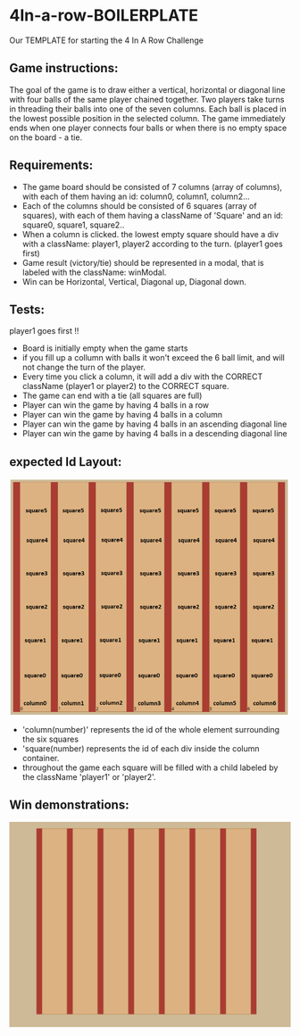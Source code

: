 # 4In-a-row-BOILERPLATE
Our TEMPLATE for starting the 4 In A Row Challenge

## Game instructions:
The goal of the game is to draw either a vertical, horizontal or diagonal line with four balls of the same player chained together.
Two players take turns in threading their balls into one of the seven columns. 
Each ball is placed in the lowest possible position in the selected column.
The game immediately ends when one player connects four balls or when there is no empty space on the board - a tie.
 

## Requirements:
- The game board should be consisted of 7 columns (array of columns), with each of them having an id: column0, column1, column2...
- Each of the columns should be consisted of 6 squares (array of squares), with each of them having a className of 'Square' and an id: square0, square1, square2.. 
- When a column is clicked. the lowest empty square should have a div with a className: player1, player2
according to the turn. (player1 goes first)
- Game result (victory/tie) should be represented in a modal, that is labeled with the className: winModal.
- Win can be Horizontal, Vertical, Diagonal up, Diagonal down.


## Tests:
player1 goes first !!
- Board is initially empty when the game starts
- if you fill up a collumn with balls it won't exceed the 6 ball limit, and will not change the turn of the player.
- Every time you click a column, it will add a div with the CORRECT className (player1 or player2) to the CORRECT square.
- The game can end with a tie (all squares are full)
- Player can win the game by having 4 balls in a row
- Player can win the game by having 4 balls in a column
- Player can win the game by having 4 balls in an ascending diagonal line
- Player can win the game by having 4 balls in a descending diagonal line

## expected Id Layout:
![idLayout](./idLayout.png)
* 'column(number)' represents the id of the whole element surrounding the six squares
* 'square(number) represents the id of each div inside the column container.
* throughout the game each square will be filled with a child labeled by the className 'player1' or 'player2'.
## Win demonstrations:
![gameplay](./FourInARow.gif)
